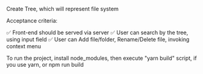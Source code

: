 Create Tree, which will represent file system

Acceptance criteria:

✅ Front-end should be served via server
✅ User can search by the tree, using input field
✅ User can Add file/folder, Rename/Delete file, invoking context menu

To run the project, install node_modules, then execute "yarn build" script, if you use yarn, or npm run build
